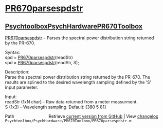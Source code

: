 # [PR670parsespdstr](PR670parsespdstr)
## [Psychtoolbox](Psychtoolbox)[PsychHardware](PsychHardware)[PR670Toolbox](PR670Toolbox)

[PR670parsespdstr](PR670parsespdstr) - Parses the  spectral power distribution string returned by the PR-670.  
  
Syntax:  
spd = [PR670parsespdstr](PR670parsespdstr)(readStr)  
spd = [PR670parsespdstr](PR670parsespdstr)(readStr, S);  
  
Description:  
Parse the spectral power distribution string returned by the PR-670.  The  
results are splined to the desired wavelength sampling defined by the 'S'  
input parameter.  
  
Input:  
readStr (1xN char) - Raw data returned from a meter measurment.  
S (1x3) - Wavelength sampling.  Default: [380 5 81]  




<div class="code_header" style="text-align:right;">
  <span style="float:left;">Path&nbsp;&nbsp;</span> <span class="counter">Retrieve <a href=
  "https://raw.github.com/Psychtoolbox-3/Psychtoolbox-3/beta/Psychtoolbox/PsychHardware/PR670Toolbox/PR670parsespdstr.m">current version from GitHub</a> | View <a href=
  "https://github.com/Psychtoolbox-3/Psychtoolbox-3/commits/beta/Psychtoolbox/PsychHardware/PR670Toolbox/PR670parsespdstr.m">changelog</a></span>
</div>
<div class="code">
  <code>Psychtoolbox/PsychHardware/PR670Toolbox/PR670parsespdstr.m</code>
</div>


